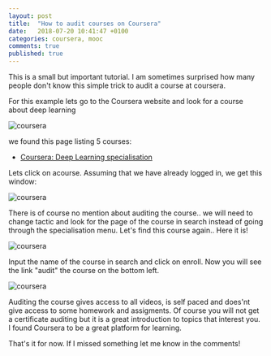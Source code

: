 ```yaml
---
layout: post
title:  "How to audit courses on Coursera"
date:   2018-07-20 10:41:47 +0100
categories: coursera, mooc
comments: true
published: true
---
```

<div class="message">
This is a small but important tutorial. I am sometimes surprised how many people don't know this simple trick to audit a course at coursera.
</div>


For this example lets go to the Coursera website and look for a course about deep learning

![coursera](/assets/img/coursera0.png)

we found this page listing 5 courses:

* [Coursera: Deep Learning specialisation](https://www.coursera.org/specializations/deep-learning)

Lets click on acourse. Assuming that we have already logged in, we get this window:

![coursera](/assets/img/coursera1.png)

There is of course no mention about auditing the course.. we will need to change tactic and look for the page of the course in search instead of going through the specialisation menu. Let's find this course again.. Here it is!

![coursera](/assets/img/coursera3.png)

Input the name of the course in search and click on enroll. Now you will see the link "audit" the course on the bottom left.

![coursera](/assets/img/coursera2.png)

Auditing the course gives access to all videos, is self paced and does'nt give access to some homework and assigments. 
Of course you will not get a certificate auditing but it is a great introduction to topics that interest you. 
I found Coursera to be a great platform for learning.

That's it for now. If I missed something let me know in the comments! 



